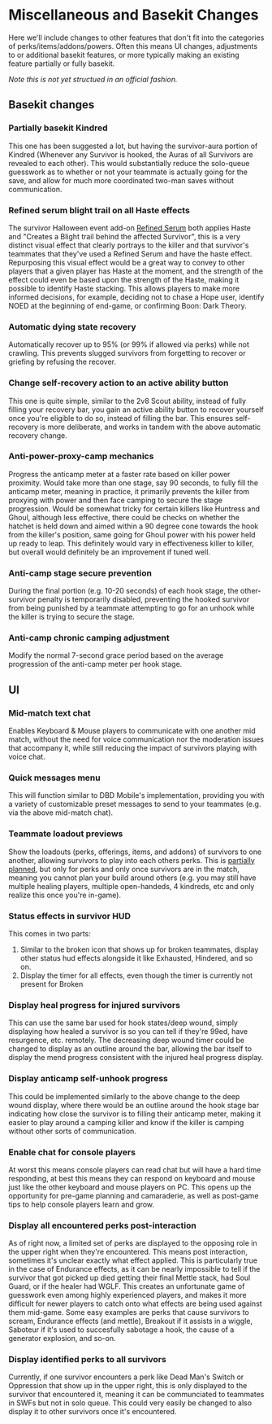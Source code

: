 # Miscellaneous and Basekit Changes

Here we'll include changes to other features that don't fit into the categories of perks/items/addons/powers. Often this means UI changes, adjustments to or additional basekit features, or more typically making an existing feature partially or fully basekit.

*Note this is not yet structued in an official fashion.*


## Basekit changes


### Partially basekit Kindred

This one has been suggested a lot, but having the survivor-aura portion of Kindred (Whenever any Survivor is hooked, the Auras of all Survivors are revealed to each other). This would substantially reduce the solo-queue guesswork as to whether or not your teammate is actually going for the save, and allow for much more coordinated two-man saves without communication.


### Refined serum blight trail on all Haste effects

The survivor Halloween event add-on [Refined Serum](https://deadbydaylight.wiki.gg/wiki/Refined_Serum) both applies Haste and "Creates a Blight trail behind the affected Survivor", this is a very distinct visual effect that clearly portrays to the killer and that survivor's teammates that they've used a Refined Serum and have the haste effect. Repurposing this visual effect would be a great way to convey to other players that a given player has Haste at the moment, and the strength of the effect could even be based upon the strength of the Haste, making it possible to identify Haste stacking. This allows players to make more informed decisions, for example, deciding not to chase a Hope user, identify NOED at the beginning of end-game, or confirming Boon: Dark Theory.


### Automatic dying state recovery

Automatically recover up to 95% (or 99% if allowed via perks) while not crawling. This prevents slugged survivors from forgetting to recover or griefing by refusing the recover.


### Change self-recovery action to an active ability button

This one is quite simple, similar to the 2v8 Scout ability, instead of fully filling your recovery bar, you gain an active ability button to recover yourself once you're eligible to do so, instead of filling the bar. This ensures self-recovery is more deliberate, and works in tandem with the above automatic recovery change.


### Anti-power-proxy-camp mechanics

Progress the anticamp meter at a faster rate based on killer power proximity. Would take more than one stage, say 90 seconds, to fully fill the anticamp meter, meaning in practice, it primarily prevents the killer from proxying with power and then face camping to secure the stage progression. Would be somewhat tricky for certain killers like Huntress and Ghoul, although less effective, there could be checks on whether the hatchet is held down and aimed within a 90 degree cone towards the hook from the killer's position, same going for Ghoul power with his power held up ready to leap. This definitely would vary in effectiveness killer to killer, but overall would definitely be an improvement if tuned well.


### Anti-camp stage secure prevention

During the final portion (e.g. 10-20 seconds) of each hook stage, the other-survivor penalty is temporarily disabled, preventing the hooked survivor from being punished by a teammate attempting to go for an unhook while the killer is trying to secure the stage.


### Anti-camp chronic camping adjustment

Modify the normal 7-second grace period based on the average progression of the anti-camp meter per hook stage.


## UI

### Mid-match text chat

Enables Keyboard & Mouse players to communicate with one another mid match, without the need for voice communication nor the moderation issues that accompany it, while still reducing the impact of survivors playing with voice chat.


### Quick messages menu

This will function similar to DBD Mobile's implementation, providing you with a variety of customizable preset messages to send to your teammates (e.g. via the above mid-match chat).


### Teammate loadout previews

Show the loadouts (perks, offerings, items, and addons) of survivors to one another, allowing survivors to play into each others perks. This is [partially planned](https://x.com/DeadbyDaylight/status/1956094946320007554), but only for perks and only once survivors are in the match, meaning you cannot plan your build around others (e.g. you may still have multiple healing players, multiple open-handeds, 4 kindreds, etc and only realize this once you're in-game).


### Status effects in survivor HUD

This comes in two parts:
1. Similar to the broken icon that shows up for broken teammates, display other status hud effects alongside it like Exhausted, Hindered, and so on.
2. Display the timer for all effects, even though the timer is currently not present for Broken


### Display heal progress for injured survivors

This can use the same bar used for hook states/deep wound, simply displaying how healed a survivor is so you can tell if they're 99ed, have resurgence, etc. remotely. The decreasing deep wound timer could be changed to display as an outline around the bar, allowing the bar itself to display the mend progress consistent with the injured heal progress display.


### Display anticamp self-unhook progress

This could be implemented similarly to the above change to the deep wound display, where there would be an outline around the hook stage bar indicating how close the survivor is to filling their anticamp meter, making it easier to play around a camping killer and know if the killer is camping without other sorts of communication.


### Enable chat for console players

At worst this means console players can read chat but will have a hard time responding, at best this means they can respond on keyboard and mouse just like the other keyboard and mouse players on PC. This opens up the opportunity for pre-game planning and camaraderie, as well as post-game tips to help console players learn and grow.


### Display all encountered perks post-interaction

As of right now, a limited set of perks are displayed to the opposing role in the upper right when they're encountered. This means post interaction, sometimes it's unclear exactly what effect applied. This is particularly true in the case of Endurance effects, as it can be nearly impossible to tell if the survivor that got picked up died getting their final Mettle stack, had Soul Guard, or if the healer had WGLF. This creates an unfortunate game of guesswork even among highly experienced players, and makes it more difficult for newer players to catch onto what effects are being used against them mid-game. Some easy examples are perks that cause survivors to scream, Endurance effects (and mettle), Breakout if it assists in a wiggle, Saboteur if it's used to succesfully sabotage a hook, the cause of a generator explosion, and so-on.


### Display identified perks to all survivors

Currently, if one survivor encounters a perk like Dead Man's Switch or Oppression that show up in the upper right, this is only displayed to the survivor that encountered it, meaning it can be communciated to teammates in SWFs but not in solo queue. This could very easily be changed to also display it to other survivors once it's encountered.
